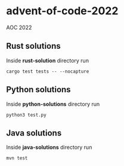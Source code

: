 # advent-of-code-2022
AOC 2022

## Rust solutions

Inside **rust-solution** directory run

```shell
cargo test tests -- --nocapture
```

## Python solutions

Inside **python-solutions** directory run

```shell
python3 test.py
```

## Java solutions

Inside **java-solutions** directory run

```shell
mvn test
```

